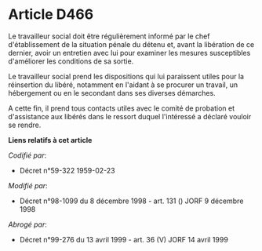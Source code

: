 # Article D466

Le travailleur social doit être régulièrement informé par le chef d'établissement de la situation pénale du détenu et, avant
la libération de ce dernier, avoir un entretien avec lui pour examiner les mesures susceptibles d'améliorer les conditions de
sa sortie.

Le travailleur social prend les dispositions qui lui paraissent utiles pour la réinsertion du libéré, notamment en l'aidant à
se procurer un travail, un hébergement ou en le secondant dans ses diverses démarches.

A cette fin, il prend tous contacts utiles avec le comité de probation et d'assistance aux libérés dans le ressort duquel
l'intéressé a déclaré vouloir se rendre.

**Liens relatifs à cet article**

_Codifié par_:

  - Décret n°59-322 1959-02-23

_Modifié par_:

  - Décret n°98-1099 du 8 décembre 1998 - art. 131 () JORF 9 décembre 1998

_Abrogé par_:

  - Décret n°99-276 du 13 avril 1999 - art. 36 (V) JORF 14 avril 1999
